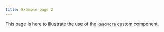 ```yaml
---
title: Example page 2
---
```


This page is here to illustrate the use of [the `ReadMore` custom component](/editors/markdown/custom-components/readmore/).
